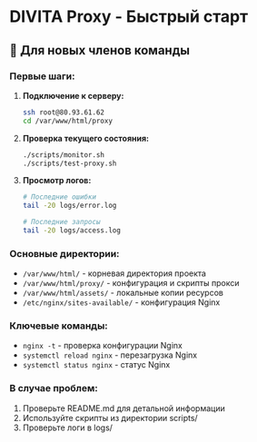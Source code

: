 # DIVITA Proxy - Быстрый старт

## 🚀 Для новых членов команды

### Первые шаги:

1. **Подключение к серверу:**
   ```bash
   ssh root@80.93.61.62
   cd /var/www/html/proxy
   ```

2. **Проверка текущего состояния:**
   ```bash
   ./scripts/monitor.sh
   ./scripts/test-proxy.sh
   ```

3. **Просмотр логов:**
   ```bash
   # Последние ошибки
   tail -20 logs/error.log
   
   # Последние запросы
   tail -20 logs/access.log
   ```

### Основные директории:
- `/var/www/html/` - корневая директория проекта
- `/var/www/html/proxy/` - конфигурация и скрипты прокси
- `/var/www/html/assets/` - локальные копии ресурсов
- `/etc/nginx/sites-available/` - конфигурация Nginx

### Ключевые команды:
- `nginx -t` - проверка конфигурации Nginx
- `systemctl reload nginx` - перезагрузка Nginx
- `systemctl status nginx` - статус Nginx

### В случае проблем:
1. Проверьте README.md для детальной информации
2. Используйте скрипты из директории scripts/
3. Проверьте логи в logs/

